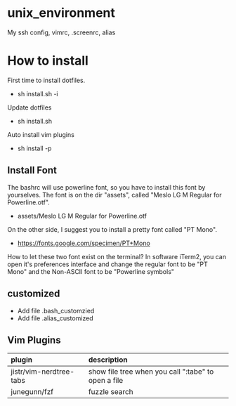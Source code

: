 # unix_environment
My ssh config, vimrc, .screenrc, alias


# How to install

First time to install dotfiles.
* sh install.sh -i

Update dotfiles
* sh install.sh

Auto install vim plugins
* sh install -p



## Install Font

The bashrc will use powerline font, so you have to install this font by yourselves. The font is on the dir "assets", called "Meslo LG M Regular for Powerline.otf".

* assets/Meslo LG M Regular for Powerline.otf


On the other side, I suggest you to install a pretty font called "PT Mono".
* https://fonts.google.com/specimen/PT+Mono

How to let these two font exist on the terminal?
In software iTerm2, you can open it's preferences interface and change the regular font to be "PT Mono" and the Non-ASCII font to be "Powerline symbols"

## customized

* Add file .bash_customzied
* Add file .alias_customized


## Vim Plugins

|plugin | description|
|:---|:---|
|jistr/vim-nerdtree-tabs| show file tree when you call ":tabe" to open a file  |
|junegunn/fzf | fuzzle search|




